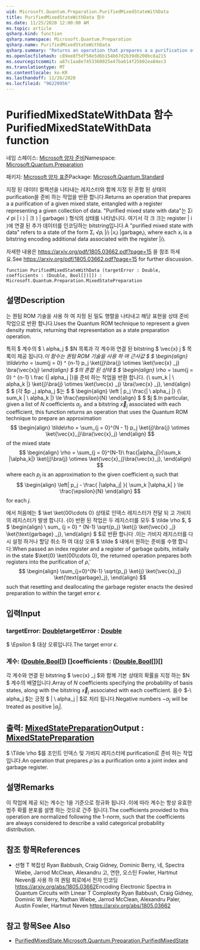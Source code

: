 ```yaml
---
uid: Microsoft.Quantum.Preparation.PurifiedMixedStateWithData
title: PurifiedMixedStateWithData 함수
ms.date: 11/25/2020 12:00:00 AM
ms.topic: article
qsharp.kind: function
qsharp.namespace: Microsoft.Quantum.Preparation
qsharp.name: PurifiedMixedStateWithData
qsharp.summary: "Returns an operation that prepares a a purification of a given mixed\rstate, entangled with a register representing a given collection of data.\rA \"purified mixed state with data\" refers to a state of the form Σᵢ √\U0001D45Dᵢ |\U0001D456⟩ |\U0001D465ᵢ⟩ |garbageᵢ⟩,\rwhere each \U0001D465ᵢ is a bitstring encoding additional data associated with the register |\U0001D456⟩.\r\rSee https://arxiv.org/pdf/1805.03662.pdf?page=15 for further discussion."
ms.openlocfilehash: c89ee8f5df58e5d6b154b67d2b39db208bc8a215
ms.sourcegitcommit: a87c1aa8e7453360025e47ba614f25b02ea84ec3
ms.translationtype: MT
ms.contentlocale: ko-KR
ms.lasthandoff: 11/26/2020
ms.locfileid: "96229956"
---
```

# <a name="purifiedmixedstatewithdata-function"></a><span data-ttu-id="9af01-102">PurifiedMixedStateWithData 함수</span><span class="sxs-lookup"><span data-stu-id="9af01-102">PurifiedMixedStateWithData function</span></span>

<span data-ttu-id="9af01-103">네임 스페이스: [Microsoft 양자 준비](xref:Microsoft.Quantum.Preparation)</span><span class="sxs-lookup"><span data-stu-id="9af01-103">Namespace: [Microsoft.Quantum.Preparation](xref:Microsoft.Quantum.Preparation)</span></span>

<span data-ttu-id="9af01-104">패키지: [Microsoft 양자 표준](https://nuget.org/packages/Microsoft.Quantum.Standard)</span><span class="sxs-lookup"><span data-stu-id="9af01-104">Package: [Microsoft.Quantum.Standard](https://nuget.org/packages/Microsoft.Quantum.Standard)</span></span>


<span data-ttu-id="9af01-105">지정 된 데이터 컬렉션을 나타내는 레지스터와 함께 지정 된 혼합 된 상태의 purification을 준비 하는 작업을 반환 합니다.</span><span class="sxs-lookup"><span data-stu-id="9af01-105">Returns an operation that prepares a a purification of a given mixed state, entangled with a register representing a given collection of data.</span></span>
<span data-ttu-id="9af01-106">"Purified mixed state with data"는 Σi √ pi | i ⟩ | 크 ⟩ | garbagei ⟩ 형식의 상태를 나타냅니다. 여기서 각 크 크는 register | i ⟩에 연결 된 추가 데이터를 인코딩하는 bitstring입니다.</span><span class="sxs-lookup"><span data-stu-id="9af01-106">A "purified mixed state with data" refers to a state of the form Σᵢ √𝑝ᵢ |𝑖⟩ |𝑥ᵢ⟩ |garbageᵢ⟩, where each 𝑥ᵢ is a bitstring encoding additional data associated with the register |𝑖⟩.</span></span>

<span data-ttu-id="9af01-107">자세한 내용은 https://arxiv.org/pdf/1805.03662.pdf?page=15 을 참조 하세요.</span><span class="sxs-lookup"><span data-stu-id="9af01-107">See https://arxiv.org/pdf/1805.03662.pdf?page=15 for further discussion.</span></span>

```qsharp
function PurifiedMixedStateWithData (targetError : Double, coefficients : (Double, Bool[])[]) : Microsoft.Quantum.Preparation.MixedStatePreparation
```


## <a name="description"></a><span data-ttu-id="9af01-108">설명</span><span class="sxs-lookup"><span data-stu-id="9af01-108">Description</span></span>

<span data-ttu-id="9af01-109">는 퀀텀 ROM 기술을 사용 하 여 지정 된 밀도 행렬을 나타내고 해당 표현을 상태 준비 작업으로 반환 합니다.</span><span class="sxs-lookup"><span data-stu-id="9af01-109">Uses the Quantum ROM technique to represent a given density matrix, returning that representation as a state preparation operation.</span></span>

<span data-ttu-id="9af01-110">특히 $ 계수의 $ \ alpha_j $ $N 목록과 각 계수와 연결 된 bitstring $ \vec{x} j $ 목록이 제공 됩니다._이 함수는 퀀텀 ROM 기술을 사용 하 여 근사값 $ $ \begin{align} \tilde\rho = \sum_{j = 0} ^ {n-1} p_j \ket{j}\bra{j} \otimes \ket{\vec{x} _j} \bra{\vec{x}_j} \end{align} $ $의 혼합 된 상태 $ $ \begin{align} \rho = \sum_{j = 0} ^ {n-1} \ frac {| alpha_j |}을 준비 하는 작업을 반환 합니다. {\ sum_k | \ alpha_k |} \ket{j}\bra{j} \otimes \ket{\vec{x} _j} \bra{\vec{x} _j}, \end{align} $ $ (각 $p _j alpha_j $는 $ $ \begin{align} \left | p_j \frac{| \ alpha_j |} {\ sum_k | \ alpha_k |} \le \frac{\epsilon}{N} \end{align} $ $ $j $.</span><span class="sxs-lookup"><span data-stu-id="9af01-110">In particular, given a list of $N$ coefficients $\alpha_j$, and a bitstring $\vec{x}_j$ associated with each coefficient, this function returns an operation that uses the Quantum ROM technique to prepare an approximation $$ \begin{align} \tilde\rho = \sum_{j = 0}^{N - 1} p_j \ket{j}\bra{j} \otimes \ket{\vec{x}_j}\bra{\vec{x}_j} \end{align} $$ of the mixed state $$ \begin{align} \rho = \sum_{j = 0}^{N-1}\ frac{|alpha_j|}{\sum_k |\alpha_k|} \ket{j}\bra{j} \otimes \ket{\vec{x}_j}\bra{\vec{x}_j}, \end{align} $$ where each $p_j$ is an approximation to the given coefficient $\alpha_j$ such that $$ \begin{align} \left| p_j - \frac{ |\alpha_j| }{ \sum_k |\alpha_k| } \le \frac{\epsilon}{N} \end{align} $$ for each $j$.</span></span>

<span data-ttu-id="9af01-111">에서 처음에는 $ \ket \ket{00\cdots 0} 상태로 인덱스 레지스터가 전달 되 고 가비지의 레지스터가 발생 합니다. {0} 반환 된 작업은 두 레지스터를 모두 $ \tilde \rho $, $ $ \begin{align} \ sum_ {j = 0} ^ {N-1} \sqrt{p_j} \ket{j} \ket{\vec{x} _j} \ket{\text{garbage} _j}, \end{align} $ $로 반환 합니다 .이는 가비지 레지스터를 다시 설정 하거나 할당 취소 하 여 대상 오류 $ \tilde $ 내에서 원하는 준비를 수행 합니다.</span><span class="sxs-lookup"><span data-stu-id="9af01-111">When passed an index register and a register of garbage qubits, initially in the state $\ket{0} \ket{00\cdots 0}, the returned operation prepares both registers into the purification of $\tilde \rho$, $$ \begin{align} \sum_{j=0}^{N-1} \sqrt{p_j} \ket{j} \ket{\vec{x}_j} \ket{\text{garbage}_j}, \end{align} $$ such that resetting and deallocating the garbage register enacts the desired preparation to within the target error $\epsilon$.</span></span>

## <a name="input"></a><span data-ttu-id="9af01-112">입력</span><span class="sxs-lookup"><span data-stu-id="9af01-112">Input</span></span>

### <a name="targeterror--double"></a><span data-ttu-id="9af01-113">targetError: [Double](xref:microsoft.quantum.lang-ref.double)</span><span class="sxs-lookup"><span data-stu-id="9af01-113">targetError : [Double](xref:microsoft.quantum.lang-ref.double)</span></span>

<span data-ttu-id="9af01-114">$ \Epsilon $ 대상 오류입니다.</span><span class="sxs-lookup"><span data-stu-id="9af01-114">The target error $\epsilon$.</span></span>


### <a name="coefficients--doublebool"></a><span data-ttu-id="9af01-115">계수: ([Double](xref:microsoft.quantum.lang-ref.double),[Bool](xref:microsoft.quantum.lang-ref.bool)[]) []</span><span class="sxs-lookup"><span data-stu-id="9af01-115">coefficients : ([Double](xref:microsoft.quantum.lang-ref.double),[Bool](xref:microsoft.quantum.lang-ref.bool)[])[]</span></span>

<span data-ttu-id="9af01-116">각 계수와 연결 된 bitstring $ \vec{x} _j $와 함께 기본 상태의 확률을 지정 하는 $N $ 계수의 배열입니다.</span><span class="sxs-lookup"><span data-stu-id="9af01-116">Array of $N$ coefficients specifying the probability of basis states, along with the bitstring $\vec{x}_j$ associated with each coefficient.</span></span>
<span data-ttu-id="9af01-117">음수 $-\ alpha_j $는 긍정 $ | \ alpha_j | $로 처리 됩니다.</span><span class="sxs-lookup"><span data-stu-id="9af01-117">Negative numbers $-\alpha_j$ will be treated as positive $|\alpha_j|$.</span></span>



## <a name="output--mixedstatepreparation"></a><span data-ttu-id="9af01-118">출력: [MixedStatePreparation](xref:Microsoft.Quantum.Preparation.MixedStatePreparation)</span><span class="sxs-lookup"><span data-stu-id="9af01-118">Output : [MixedStatePreparation](xref:Microsoft.Quantum.Preparation.MixedStatePreparation)</span></span>

<span data-ttu-id="9af01-119">$ \Tilde \rho $를 조인트 인덱스 및 가비지 레지스터에 purification로 준비 하는 작업입니다.</span><span class="sxs-lookup"><span data-stu-id="9af01-119">An operation that prepares $\tilde \rho$ as a purification onto a joint index and garbage register.</span></span>

## <a name="remarks"></a><span data-ttu-id="9af01-120">설명</span><span class="sxs-lookup"><span data-stu-id="9af01-120">Remarks</span></span>

<span data-ttu-id="9af01-121">이 작업에 제공 되는 계수는 1을 기준으로 정규화 됩니다 .이에 따라 계수는 항상 유효한 범주 확률 분포를 설명 하는 것으로 간주 됩니다.</span><span class="sxs-lookup"><span data-stu-id="9af01-121">The coefficients provided to this operation are normalized following the 1-norm, such that the coefficients are always considered to describe a valid categorical probability distribution.</span></span>

## <a name="references"></a><span data-ttu-id="9af01-122">참조 항목</span><span class="sxs-lookup"><span data-stu-id="9af01-122">References</span></span>

- <span data-ttu-id="9af01-123">선형 T 복잡성 Ryan Babbush, Craig Gidney, Dominic Berry, 네, Spectra Wiebe, Jarrod McClean, Alexandru 고, 연한, 오스틴 Fowler, Hartmut Neven를 사용 하 여 퀀텀 회로에서 전자 인코딩 https://arxiv.org/abs/1805.03662</span><span class="sxs-lookup"><span data-stu-id="9af01-123">Encoding Electronic Spectra in Quantum Circuits with Linear T Complexity Ryan Babbush, Craig Gidney, Dominic W. Berry, Nathan Wiebe, Jarrod McClean, Alexandru Paler, Austin Fowler, Hartmut Neven https://arxiv.org/abs/1805.03662</span></span>

## <a name="see-also"></a><span data-ttu-id="9af01-124">참고 항목</span><span class="sxs-lookup"><span data-stu-id="9af01-124">See Also</span></span>

- [<span data-ttu-id="9af01-125">PurifiedMixedState.</span><span class="sxs-lookup"><span data-stu-id="9af01-125">Microsoft.Quantum.Preparation.PurifiedMixedState</span></span>](xref:Microsoft.Quantum.Preparation.PurifiedMixedState)